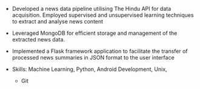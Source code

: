 - Developed a news data pipeline utilising The Hindu API for data acquisition. Employed supervised and unsupervised learning techniques to extract and analyse news content
- Leveraged MongoDB for efficient storage and management of the extracted news data.
- Implemented a Flask framework application to facilitate the transfer of processed news summaries in JSON format to the user interface

- Skills: Machine Learning, Python, Android Development, Unix,
    - Git
